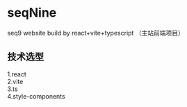 # seqNine
seq9 website build by react+vite+typescript （主站前端项目）

## 技术选型

1.react <br />
2.vite <br />
3.ts <br />
4.style-components <br />